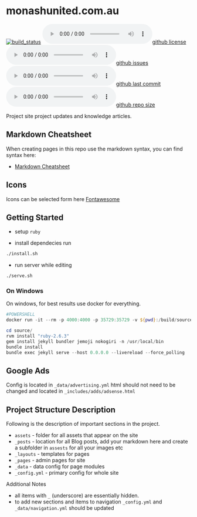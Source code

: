# monashunited.com.au

[![build_status](https://github.com/monashunited/monashunited.com.au/workflows/ci/badge.svg)](https://github.com/monashunited/monashunited.com.au/actions?workflow=ci)
[![github license](https://img.shields.io/github/license/monashunited/monashunited.com.au)](https://github.com/monashunited/monashunited.com.au)
[![github issues](https://img.shields.io/github/issues/monashunited/monashunited.com.au)](https://github.com/monashunited/monashunited.com.au)
[![github last commit](https://img.shields.io/github/last-commit/monashunited/monashunited.com.au)](https://github.com/monashunited/monashunited.com.au)
[![github repo size](https://img.shields.io/github/repo-size/monashunited/monashunited.com.au)](https://github.com/monashunited/monashunited.com.au)

Project site project updates and knowledge articles.

## Markdown Cheatsheet

When creating pages in this repo use the markdown syntax, you can find syntax here:

* [Markdown Cheatsheet](https://github.com/adam-p/markdown-here/wiki/Markdown-Cheatsheet)

## Icons

Icons can be selected form here [Fontawesome](http://fontawesome.io/icons/)

## Getting Started

* setup ```ruby```

* install dependecies run

```bash
./install.sh
```

* run server while editing

```bash
./serve.sh
```

### On Windows

On windows, for best results use docker for everything.

```powershell
#POWERSHELL
docker run -it --rm -p 4000:4000 -p 35729:35729 -v ${pwd}:/build/source:rw aemdesign/centos-java-buildpack bash --login

cd source/
rvm install "ruby-2.6.3"
gem install jekyll bundler jemoji nokogiri -n /usr/local/bin
bundle install
bundle exec jekyll serve --host 0.0.0.0 --livereload --force_polling

```

## Google Ads

Config is located in `_data/advertising.yml` html should not need to be changed and located in `_includes/adds/adsense.html`

## Project Structure Description

Following is the description of important sections in the project. 

* `assets` - folder for all assets that appear on the site
* `_posts` - location for all Blog posts, add your markdown here and create a subfolder in `assests` for all your images etc
* `_layouts` - templates for pages
* `_pages` - admin pages for site
* `_data` - data config for page modules
* `_config.yml` - primary config for whole site

Additional Notes

* all items with `_` (underscore) are essentially hidden.
* to add new sections and items to navigation `_config.yml` and `_data/navigation.yml` should be updated
